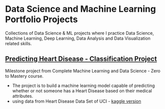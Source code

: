 # Data Science and Machine Learning Portfolio Projects
Collections of Data Science & ML projects where I practice Data Science, Machine Learning, Deep Learning, Data Analysis and Data Visualization related skills.


## [Predicting Heart Disease - Classification Project](https://github.com/Jimmy90s/Data-Science-and-Machine-Learning-Portfolio-Projects/blob/main/Predicting%20Heart%20Disease%20-%20Classification%20Project/heart-disease-classification.ipynb)
Milestone project from Complete Machine Learning and Data Science - Zero to Mastery course.

  * The project is to build a machine learning model capable of predicting whether or not someone has a Heart Disease based on their medical attributes.
  * using data from Heart Disease Data Set of UCI - [kaggle version](https://www.kaggle.com/competitions/heart-disease-uci/data)
